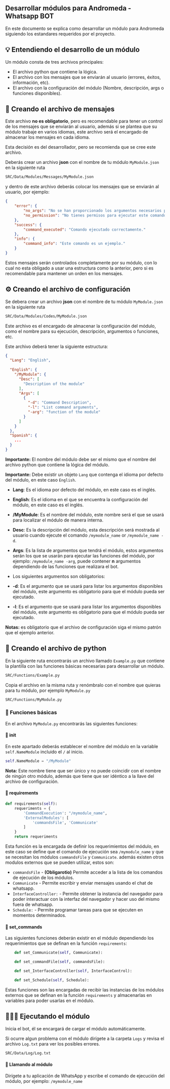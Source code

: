 ## Desarrollar módulos para Andromeda - Whatsapp BOT

En este documento se explica como desarrollar un módulo para Andromeda siguiendo los estandares requeridos por el proyecto.

## 💡 Entendiendo el desarrollo de un módulo

Un módulo consta de tres archivos principales:
- El archivo python que contiene la lógica.
- El archivo con los mensajes que se enviarán al usuario (errores, éxitos, información, etc).
- El archivo con la configuración del módulo (Nombre, descripción, args o funciones disponibles).

## 💬 Creando el archivo de mensajes

Este archivo **no es obligatorio**, pero es recomendable para tener un control de los mensajes que se enviarán al usuario, además si se plantea que su módulo trabaje en varios idiomas, este archivo será el encargado de almacenar los mensajes en cada idioma.
<br>

Esta decisión es del desarrollador, pero se recomienda que se cree este archivo.

Deberás crear un archivo **json** con el nombre de tu módulo `MyModule.json` en la siguiente ruta 
```bash
SRC/Data/Modules/Messages/MyModule.json
``` 
y dentro de este archivo deberás colocar los mensajes que se enviarán al usuario, por ejemplo:
```json
{
    "error": {
        "no_args": "No se han proporcionado los argumentos necesarios para ejecutar este comando.",
        "no_permission": "No tienes permisos para ejecutar este comando."
    },
    "success": {
        "command_executed": "Comando ejecutado correctamente."
    },
    "info": {
        "command_info": "Este comando es un ejemplo."
    }
}
```
Estos mensajes serán controlados completamente por su módulo, con lo cual no esta obligado a usar una estructura como la anterior, pero si es recomendable para mantener un orden en los mensajes.

## ⚙️ Creando el archivo de configuración

Se debera crear un archivo **json** con el nombre de tu módulo `MyModule.json` en la siguiente ruta 
```bash
SRC/Data/Modules/Codes/MyModule.json
```

Este archivo es el encargado de almacenar la configuración del módulo, como el nombre para su ejecución, descripción, argumentos o funciones, etc.

Este archivo deberá tener la siguiente estructura:
```json
{
  "Lang": "English",
  
  "English": {
    "/MyModule": {
      "Desc": [
        "Description of the module"
      ],
      "Args": [
        {
          "-d": "Command Description",
          "-l": "List command arguments",
          "-arg": "function of the module"
        }
      ]
    }
  },
  "Spanish": {
    ...
  }
}
```

**Importante:** El nombre del módulo debe ser el mismo que el nombre del archivo python que contiene la lógica del módulo.

**Importante:** Debe existir un objeto `Lang` que contenga el idioma por defecto del módulo, en este caso `English`.

- **Lang**: Es el idioma por defecto del módulo, en este caso es el inglés.

- **English**: Es el idioma en el que se encuentra la configuración del módulo, en este caso es el inglés.
- **/MyModule**: Es el nombre del módulo, este nombre será el que se usará para localizar el módulo de manera interna.
- **Desc**: Es la descripción del módulo, esta descripción será mostrada al usuario cuando ejecute el comando `/mymodule_name` or `/mymodule_name -d`.
- **Args**: Es la lista de argumentos que tendrá el módulo, estos argumentos serán los que se usarán para ejecutar las funciones del módulo, por ejemplo: `/mymodule_name -arg`, puede contener **n** argumentos dependiendo de las funciones que realizara el bot.


- Los siguientes argumentos son obligatorios:
- **-d**: Es el argumento que se usará para listar los argumentos disponibles del módulo, este argumento es obligatorio para que el módulo pueda ser ejecutado.
- **-l**: Es el argumento que se usará para listar los argumentos disponibles del módulo, este argumento es obligatorio para que el módulo pueda ser ejecutado.

**Notas:** es obligatorio que el archivo de configuración siga el mismo patrón que el ejemplo anterior.

## 🐍 Creando el archivo de python

En la siguiente ruta encontrarás un archivo llamado `Example.py` que contiene la plantilla con las funciones básicas necesarias para desarrollar un módulo.

```bash
SRC/Functions/Example.py
```

Copia el archivo en la misma ruta y renómbralo con el nombre que quieras para tu módulo, por ejemplo `MyModule.py` 

```bash
SRC/Functions/MyModule.py
```

### 📝 Funciones básicas

En el archivo `MyModule.py` encontrarás las siguientes funciones:

#### 📌 __init__

En este apartado deberás establecer el nombre del módulo en la variable `self.NameModule` incluido el `/` al inicio.

```python
self.NameModule = "/MyModule"
```

**Nota:**  Este nombre tiene que ser único y no puede coincidir con el nombre de ningún otro módulo, además que tiene que ser idéntico a la llave del archivo de configuración.

#### 📌 requirements

```python
def requirements(self):
    requeriments = {
        'CommandExecution': "/mymodule_name",
        'ExternalModules': [
            'commandsFile', 'Communicate'
        ]
    }
    return requeriments
```
Esta función es la encargada de definir los requerimientos del módulo, en este caso se define que el comando de ejecución sea `/mymodule_name` y que se necesitan los módulos `commandsFile` y `Communicate`.
además existen otros modulos externos que se pueden utilizar, estos son:

- `commandsFile` - **(Obligarotio)** Permite acceder a la lista de los comandos de ejecución de los módulos.
- `Communicate` - Permite escribir y enviar mensajes usando el chat de whatsapp.
- `InterfaceController:` - Permite obtener la instancia del navegador para poder interactuar con la interfaz del navegador y hacer uso del mismo fuera de whatsapp.
- `Schedule:` - Permite programar tareas para que se ejecuten en momentos determinados.

#### 📌 set_commands
Las siguientes funciones deberán existir en el módulo dependiendo los requerimientos que se definan en la función `requirements`:

```python
    def set_Communicate(self, Communicate):

    def set_commandFile(self, commandsFile):

    def set_InterfaceController(self, InterfaceControl):

    def set_Schedule(self, Schedule):
```

Estas funciones son las encargadas de recibir las instancias de los módulos externos que se definan en la función `requirements` y almacenarlas en variables para poder usarlas en el módulo.

## 🏃🏽‍♂️ Ejecutando el módulo

Inicia el bot, él se encargará de cargar el módulo automáticamente.

Si ocurre algun problema con el módulo dirígete a la carpeta `Logs` y revisa el archivo `Log.txt` para ver los posibles errores.
```bash
SRC/Data/Log/Log.txt
```

#### 💬 Llamando al módulo

Dirígete a tu aplicación de WhatsApp y escribe el comando de ejecución del módulo, por ejemplo: `/mymodule_name`

